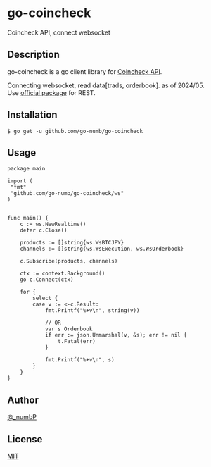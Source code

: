 # go-coincheck

Coincheck API, connect websocket

## Description

go-coincheck is a go client library for [Coincheck API](https://coincheck.com/languages/en).

Connecting websocket, read data[trads, orderbook]. as of 2024/05.  
Use [official package](https://github.com/coincheckjp/coincheck-go) for REST.

## Installation

```
$ go get -u github.com/go-numb/go-coincheck
```

## Usage
``` 
package main

import (
 "fmt"
 "github.com/go-numb/go-coincheck/ws"
)


func main() {
	c := ws.NewRealtime()
	defer c.Close()

	products := []string{ws.WsBTCJPY}
	channels := []string{ws.WsExecution, ws.WsOrderbook}

	c.Subscribe(products, channels)

	ctx := context.Background()
	go c.Connect(ctx)

	for {
		select {
		case v := <-c.Result:
			fmt.Printf("%+v\n", string(v))

			// OR
			var s Orderbook
			if err := json.Unmarshal(v, &s); err != nil {
				t.Fatal(err)
			}

			fmt.Printf("%+v\n", s)
		}
	}
}
```

## Author

[@_numbP](https://twitter.com/_numbP)

## License

[MIT](https://github.com/go-numb/go-coincheck/blob/master/LICENSE)